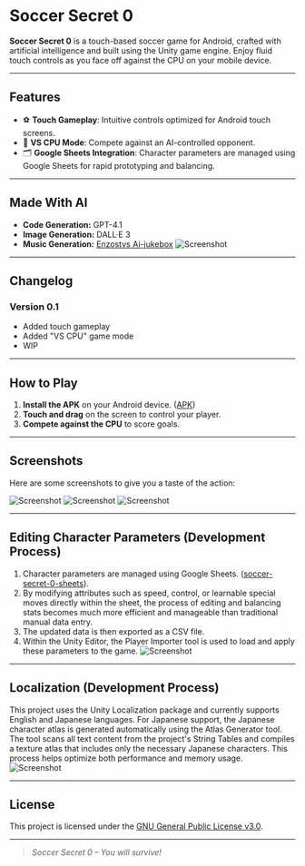 # Soccer Secret 0

**Soccer Secret 0** is a touch-based soccer game for Android, crafted with artificial intelligence and built using the Unity game engine. Enjoy fluid touch controls as you face off against the CPU on your mobile device.

---

## Features

- ⚽ **Touch Gameplay**: Intuitive controls optimized for Android touch screens.
- 🤖 **VS CPU Mode**: Compete against an AI-controlled opponent.
- 🗂 **Google Sheets Integration**: Character parameters are managed using Google Sheets for rapid prototyping and balancing.

---

## Made With AI

- **Code Generation:** GPT-4.1  
- **Image Generation:** DALL·E 3  
- **Music Generation:** [Enzostvs Ai-jukebox](https://huggingface.co/spaces/enzostvs/ai-jukebox)
![Screenshot](Assets/Screenshots/chatgpt.png)

---

## Changelog

### Version 0.1
- Added touch gameplay
- Added "VS CPU" game mode
- WIP

---

## How to Play

1. **Install the APK** on your Android device. ([APK](Apk/name.apk))
2. **Touch and drag** on the screen to control your player.
3. **Compete against the CPU** to score goals.

---

## Screenshots

Here are some screenshots to give you a taste of the action:

![Screenshot](Assets/Screenshots/promo-touch.png)
![Screenshot](Assets/Screenshots/promo-secret.png)
![Screenshot](Assets/Screenshots/promo-menu.png)

---

## Editing Character Parameters (Development Process)

1. Character parameters are managed using Google Sheets. ([soccer-secret-0-sheets](https://drive.google.com/drive/folders/1zS2bfB3gCjEZeVrcTZ_IQVh1Bky9dpiW?usp=sharing)).
2. By modifying attributes such as speed, control, or learnable special moves directly within the sheet, the process of editing and balancing stats becomes much more efficient and manageable than traditional manual data entry.
3. The updated data is then exported as a CSV file. 
4. Within the Unity Editor, the Player Importer tool is used to load and apply these parameters to the game.
![Screenshot](Assets/Screenshots/sheets.png)

---

## Localization (Development Process)
This project uses the Unity Localization package and currently supports English and Japanese languages. For Japanese support, the Japanese character atlas is generated automatically using the Atlas Generator tool. The tool scans all text content from the project's String Tables and compiles a texture atlas that includes only the necessary Japanese characters. This process helps optimize both performance and memory usage.
![Screenshot](Assets/Screenshots/atlas.png)

---

## License

This project is licensed under the [GNU General Public License v3.0](https://www.gnu.org/licenses/gpl-3.0.en.html).

---

> *Soccer Secret 0 – You will survive!*
